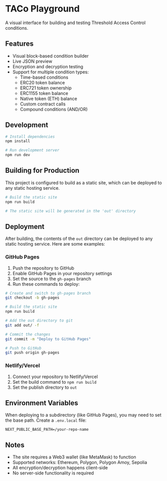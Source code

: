 # TACo Playground

A visual interface for building and testing Threshold Access Control conditions.

## Features

- Visual block-based condition builder
- Live JSON preview
- Encryption and decryption testing
- Support for multiple condition types:
  - Time-based conditions
  - ERC20 token balance
  - ERC721 token ownership
  - ERC1155 token balance
  - Native token (ETH) balance
  - Custom contract calls
  - Compound conditions (AND/OR)

## Development

```bash
# Install dependencies
npm install

# Run development server
npm run dev
```

## Building for Production

This project is configured to build as a static site, which can be deployed to any static hosting service.

```bash
# Build the static site
npm run build

# The static site will be generated in the 'out' directory
```

## Deployment

After building, the contents of the `out` directory can be deployed to any static hosting service. Here are some examples:

### GitHub Pages

1. Push the repository to GitHub
2. Enable GitHub Pages in your repository settings
3. Set the source to the `gh-pages` branch
4. Run these commands to deploy:

```bash
# Create and switch to gh-pages branch
git checkout -b gh-pages

# Build the static site
npm run build

# Add the out directory to git
git add out/ -f

# Commit the changes
git commit -m "Deploy to GitHub Pages"

# Push to GitHub
git push origin gh-pages
```

### Netlify/Vercel

1. Connect your repository to Netlify/Vercel
2. Set the build command to `npm run build`
3. Set the publish directory to `out`

## Environment Variables

When deploying to a subdirectory (like GitHub Pages), you may need to set the base path. Create a `.env.local` file:

```env
NEXT_PUBLIC_BASE_PATH=/your-repo-name
```

## Notes

- The site requires a Web3 wallet (like MetaMask) to function
- Supported networks: Ethereum, Polygon, Polygon Amoy, Sepolia
- All encryption/decryption happens client-side
- No server-side functionality is required
